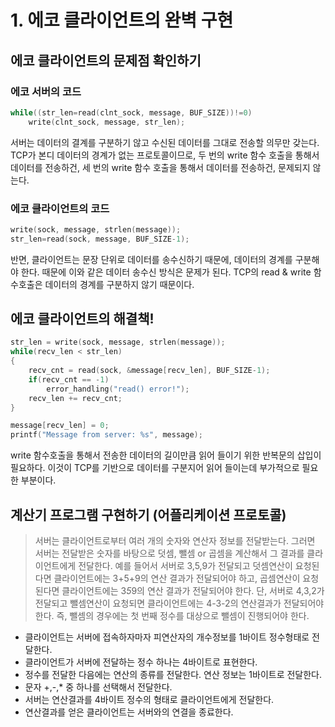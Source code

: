 # 1. 에코 클라이언트의 완벽 구현

## 에코 클라이언트의 문제점 확인하기
### 에코 서버의 코드
```c
while((str_len=read(clnt_sock, message, BUF_SIZE))!=0)
    write(clnt_sock, message, str_len);
```
서버는 데이터의 결계를 구분하기 않고 수신된 데이터를 그대로 전송할 의무만 갖는다. TCP가 본디 데이터의 경계가 없는 프로토콜이므로, 두 번의 write 함수 호출을 통해서 데이터를 전송하건, 세 번의 write 함수 호출을 통해서 데이터를 전송하건, 문제되지 않는다.

### 에코 클라이언트의 코드
```c
write(sock, message, strlen(message));
str_len=read(sock, message, BUF_SIZE-1);
```
반면, 클라이언트는 문장 단위로 데이터를 송수신하기 때문에, 데이터의 경계를 구분해야 한다. 때문에 이와 같은 데이터 송수신 방식은 문제가 된다. TCP의 read & write 함수호출은 데이터의 경계를 구분하지 않기 때문이다.

## 에코 클라이언트의 해결책!
```c
str_len = write(sock, message, strlen(message));
while(recv_len < str_len)
{
    recv_cnt = read(sock, &message[recv_len], BUF_SIZE-1);
    if(recv_cnt == -1)
        error_handling("read() error!");
    recv_len += recv_cnt;
}

message[recv_len] = 0;
printf("Message from server: %s", message);
```

write 함수호출을 통해서 전송한 데이터의 길이만큼 읽어 들이기 위한 반복문의 삽입이 필요하다. 이것이 TCP를 기반으로 데이터를 구분지어 읽어 들이는데 부가적으로 필요한 부분이다.

## 계산기 프로그램 구현하기 (어플리케이션 프로토콜)

> 서버는 클라이언트로부터 여러 개의 숫자와 연산자 정보를 전달받는다. 그러면 서버는 전달받은 숫자를 바탕으로 덧셈, 뺄셈 or 곱셈을 계산해서 그 결과를 클라이언트에게 전달한다. 예를 들어서 서버로 3,5,9가 전달되고 덧셈연산이 요청된다면 클라이언트에는 3+5+9의 연산 결과가 전달되어야 하고, 곱셈연산이 요청된다면 클라이언트에는 3*5*9의 연산 결과가 전달되어야 한다. 단, 서버로 4,3,2가 전달되고 뺄셈연산이 요청되면 클라이언트에는 4-3-2의 연산결과가 전달되어야 한다. 즉, 뺄셈의 경우에는 첫 번째 정수를 대상으로 뺄셈이 진행되어야 한다.

- 클라이언트는 서버에 접속하자마자 피연산자의 개수정보를 1바이트 정수형태로 전달한다.
- 클라이언트가 서버에 전달하는 정수 하나는 4바이트로 표현한다.
- 정수를 전달한 다음에는 연산의 종류를 전달한다. 연산 정보는 1바이트로 전달한다.
- 문자 +,-,* 중 하나를 선택해서 전달한다.
- 서버는 연산결과를 4바이트 정수의 형태로 클라이언트에게 전달한다.
- 연산결과를 얻은 클라이언트는 서버와의 연결을 종료한다.
